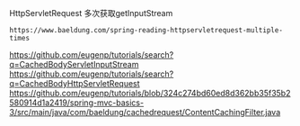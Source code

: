 HttpServletRequest 多次获取getInputStream
~~~~
https://www.baeldung.com/spring-reading-httpservletrequest-multiple-times
~~~~
https://github.com/eugenp/tutorials/search?q=CachedBodyServletInputStream
https://github.com/eugenp/tutorials/search?q=CachedBodyHttpServletRequest
https://github.com/eugenp/tutorials/blob/324c274bd60ed8d362bb35f35b2580914d1a2419/spring-mvc-basics-3/src/main/java/com/baeldung/cachedrequest/ContentCachingFilter.java

